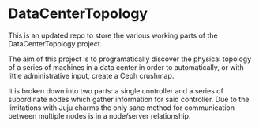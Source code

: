 # DataCenterTopology

This is an updated repo to store the various working parts of the DataCenterTopology project.

The aim of this project is to programatically discover the physical topology of a series of machines in a data center in order to automatically, or with little administrative input, create a Ceph crushmap.

It is broken down into two parts: a single controller and a series of subordinate nodes which gather information for said controller. Due to the limitations with Juju charms the only sane method for communication between multiple nodes is in a node/server relationship.
